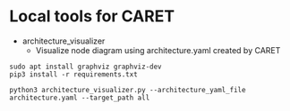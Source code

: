 # Local tools for CARET

- architecture_visualizer
    - Visualize node diagram using architecture.yaml created by CARET

```
sudo apt install graphviz graphviz-dev
pip3 install -r requirements.txt

python3 architecture_visualizer.py --architecture_yaml_file architecture.yaml --target_path all
```

